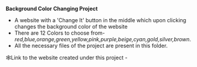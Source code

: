 <b>Background Color Changing Project</b></br>
- A website with a 'Change It' button in the middle which upon clicking changes the background color of the website</br>
- There are 12 Colors to choose from- <i>red,blue,orange,green,yellow,pink,purple,beige,cyan,gold,silver,brown</i>.</br>
- All the necessary files of the project are present in this folder.</br>

🕸Link to the website created under this project - 

